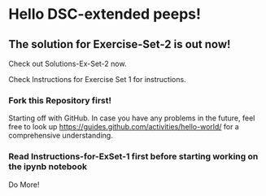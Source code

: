 # Hello DSC-extended peeps!

## The solution for Exercise-Set-2 is out now!

Check out Solutions-Ex-Set-2 now.

Check Instructions for Exercise Set 1 for instructions.

### Fork this Repository first!

Starting off with GitHub.
In case you have any problems in the future, feel free to look up https://guides.github.com/activities/hello-world/
for a comprehensive understanding.

### Read Instructions-for-ExSet-1 first before starting working on the ipynb notebook

Do More!
